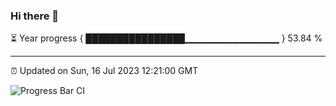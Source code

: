 ### Hi there 👋

⏳ Year progress { ████████████████▁▁▁▁▁▁▁▁▁▁▁▁▁▁ } 53.84 %

---

⏰ Updated on Sun, 16 Jul 2023 12:21:00 GMT

![Progress Bar CI](https://github.com/liununu/liununu/workflows/Progress%20Bar%20CI/badge.svg)
